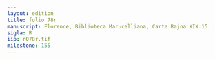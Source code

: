 ```yaml
---
layout: edition
title: folio 78r
manuscript: Florence, Biblioteca Marucelliana, Carte Rajna XIX.15
sigla: R
iip: r078r.tif
milestone: 155
---
```

